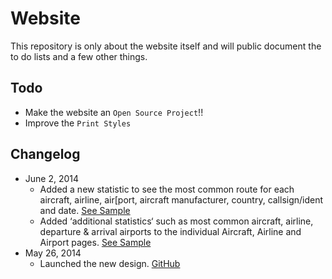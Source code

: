 # Website

This repository is only about the website itself and will public document the to do lists and a few other things.

## Todo

* Make the website an `Open Source Project`!!
* Improve the `Print Styles`

## Changelog

* June 2, 2014
	* Added a new statistic to see the most common route for each aircraft, airline, air[port, aircraft manufacturer, country, callsign/ident and date. [See Sample](http://www.barriespotter.com/airline/statistics/route/FDX)
	* Added ‘additional statistics‘ such as most common aircraft, airline, departure & arrival airports to the individual Aircraft, Airline and Airport pages. [See Sample](http://barriespotter.com/airline/statistics/aircraft/DLH)
* May 26, 2014
	* Launched the new design. [GitHub](http://www.barriespotter.com)
